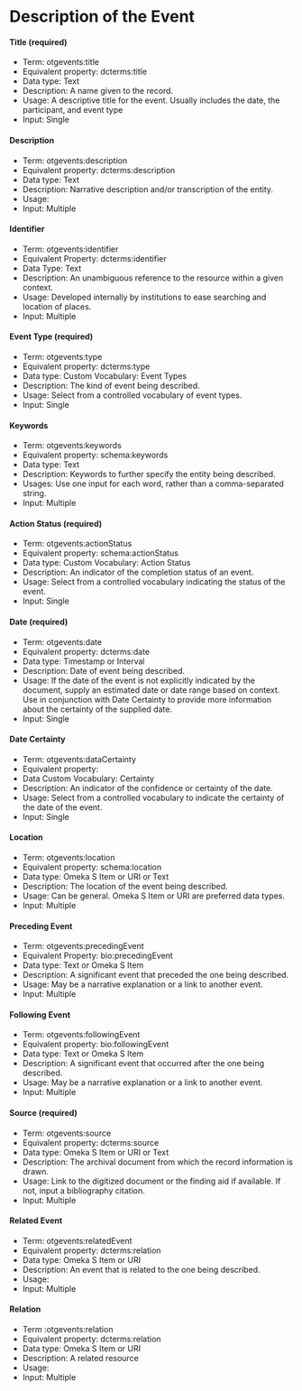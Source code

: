 # Description of the Event

#### **Title (required)**

* Term: otgevents:title
* Equivalent property: dcterms:title
* Data type: Text
* Description: A name given to the record.&#x20;
* Usage: A descriptive title for the event. Usually includes the date, the participant, and event type
* Input: Single

#### **Description**&#x20;

* Term: otgevents:description
* Equivalent property: dcterms:description
* Data type: Text
* Description: Narrative description and/or transcription of the entity.
* Usage:
* Input: Multiple

#### Identifier

* Term: otgevents:identifier
* Equivalent Property: dcterms:identifier
* Data Type: Text
* Description: An unambiguous reference to the resource within a given context.
* Usage: Developed internally by institutions to ease searching and location of places.
* Input: Multiple

#### **Event Type (required)**

* Term: otgevents:type
* Equivalent property: dcterms:type
* Data type: Custom Vocabulary: Event Types
* Description: The kind of event being described.
* Usage: Select from a controlled vocabulary of event types.
* Input: Single

#### **Keywords**

* Term: otgevents:keywords
* Equivalent property: schema:keywords
* Data type: Text&#x20;
* Description: Keywords to further specify the entity being described.&#x20;
* Usages: Use one input for each word, rather than a comma-separated string.
* Input: Multiple

#### **Action Status (required)**

* Term: otgevents:actionStatus
* Equivalent property: schema:actionStatus
* Data type: Custom Vocabulary: Action Status
* Description: An indicator of the completion status of an event.
* Usage: Select from a controlled vocabulary indicating the status of the event.
* Input: Single

#### **Date (required)**

* Term: otgevents:date
* Equivalent property: dcterms:date
* Data type: Timestamp or Interval
* Description: Date of event being described.
* Usage: If the date of the event is not explicitly indicated by the document, supply an estimated date or date range based on context. Use in conjunction with Date Certainty to provide more information about the certainty of the supplied date.
* Input: Single

#### **Date Certainty**

* Term: otgevents:dataCertainty
* Equivalent property:
* Data Custom Vocabulary: Certainty
* Description: An indicator of the confidence or certainty of the date.
* Usage: Select from a controlled vocabulary to indicate the certainty of the date of the event.
* Input: Single

#### **Location**&#x20;

* Term: otgevents:location
* Equivalent property: schema:location
* Data type: Omeka S Item or URI or Text
* Description: The location of the event being described.&#x20;
* Usage: Can be general. Omeka S Item or URI are preferred data types.
* Input: Multiple

#### **Preceding Event**

* Term: otgevents:precedingEvent
* Equivalent Property: bio:precedingEvent
* Data type: Text or Omeka S Item
* Description: A significant event that preceded the one being described.
* Usage: May be a narrative explanation or a link to another event.
* Input: Multiple

#### **Following Event**

* Term: otgevents:followingEvent
* Equivalent property: bio:followingEvent
* Data type: Text or Omeka S Item
* Description: A significant event that occurred after the one being described.
* Usage: May be a narrative explanation or a link to another event.
* Input: Multiple

#### **Source (required)**

* Term: otgevents:source
* Equivalent property: dcterms:source
* Data type: Omeka S Item or URI or Text
* Description: The archival document from which the record information is drawn.&#x20;
* Usage: Link to the digitized document or the finding aid if available. If not, input a bibliography citation.
* Input: Multiple

#### **Related Event**

* Term: otgevents:relatedEvent
* Equivalent property: dcterms:relation
* Data type: Omeka S Item or URI
* Description: An event that is related to the one being described.
* Usage:
* Input: Multiple

#### Relation

* Term :otgevents:relation
* Equivalent property: dcterms:relation
* Data type: Omeka S Item or URI
* Description: A related resource
* Usage:&#x20;
* Input: Multiple
